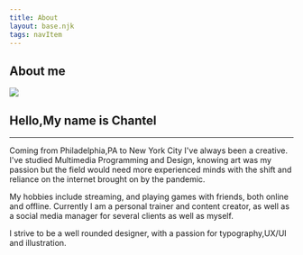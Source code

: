 ```yaml
---
title: About
layout: base.njk
tags: navItem
---
```

<section class="aboutgrid">

  <h1>About me </h1>

 <div class="head">
     <img src="/images/aboutme.jpg"/>
 </div>
 <div class="paragraph">
   <h2> Hello,My name is Chantel </h2>
   <hr>
<p>Coming from Philadelphia,PA to New York City I've always been a creative. I've studied Multimedia Programming and Design, knowing art was my passion but the field would need more experienced minds with the shift and reliance on the internet brought on by the pandemic.</p> 

<p>My hobbies include streaming, and playing games with friends, both online and offline. Currently I am a personal trainer and content creator, as well as a social media manager for several clients as well as myself.</p>

<p>I strive to be a well rounded designer, with a passion for typography,UX/UI and illustration.</p>
 </div>
</section>

